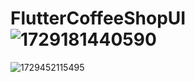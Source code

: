# FlutterCoffeeShopUI![1729181440590](https://github.com/user-attachments/assets/5f161b6f-21ca-4ee5-85e5-15bb5e09261e)
![1729452115495](https://github.com/user-attachments/assets/01b35f11-ae5e-4880-a3cd-c565915477b4)

